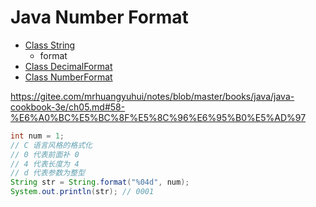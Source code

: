 # Java Number Format

- [Class String](https://docs.oracle.com/javase/8/docs/api/java/lang/String.html)
  - format
- [Class DecimalFormat](https://docs.oracle.com/javase/8/docs/api/java/text/DecimalFormat.html)
- [Class NumberFormat](https://docs.oracle.com/javase/8/docs/api/java/text/NumberFormat.html)

<https://gitee.com/mrhuangyuhui/notes/blob/master/books/java/java-cookbook-3e/ch05.md#58-%E6%A0%BC%E5%BC%8F%E5%8C%96%E6%95%B0%E5%AD%97>

```java
int num = 1;
// C 语言风格的格式化
// 0 代表前面补 0
// 4 代表长度为 4
// d 代表参数为整型
String str = String.format("%04d", num);
System.out.println(str); // 0001
```